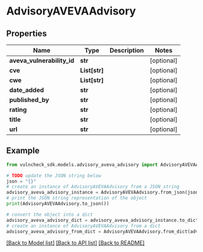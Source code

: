 # AdvisoryAVEVAAdvisory


## Properties

Name | Type | Description | Notes
------------ | ------------- | ------------- | -------------
**aveva_vulnerability_id** | **str** |  | [optional] 
**cve** | **List[str]** |  | [optional] 
**cwe** | **List[str]** |  | [optional] 
**date_added** | **str** |  | [optional] 
**published_by** | **str** |  | [optional] 
**rating** | **str** |  | [optional] 
**title** | **str** |  | [optional] 
**url** | **str** |  | [optional] 

## Example

```python
from vulncheck_sdk.models.advisory_aveva_advisory import AdvisoryAVEVAAdvisory

# TODO update the JSON string below
json = "{}"
# create an instance of AdvisoryAVEVAAdvisory from a JSON string
advisory_aveva_advisory_instance = AdvisoryAVEVAAdvisory.from_json(json)
# print the JSON string representation of the object
print(AdvisoryAVEVAAdvisory.to_json())

# convert the object into a dict
advisory_aveva_advisory_dict = advisory_aveva_advisory_instance.to_dict()
# create an instance of AdvisoryAVEVAAdvisory from a dict
advisory_aveva_advisory_from_dict = AdvisoryAVEVAAdvisory.from_dict(advisory_aveva_advisory_dict)
```
[[Back to Model list]](../README.md#documentation-for-models) [[Back to API list]](../README.md#documentation-for-api-endpoints) [[Back to README]](../README.md)


